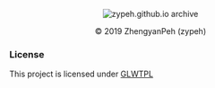 <p align="center"><img src="https://github.com/zypeh/zypeh.github.io/raw/gh-archive/zypeh.github.io.bak.png" alt="zypeh.github.io archive"></p>

<p align="center">© 2019 ZhengyanPeh (zypeh)</p>

### License
This project is licensed under [GLWTPL](https://github.com/me-shaon/GLWTPL/blob/master/LICENSE)